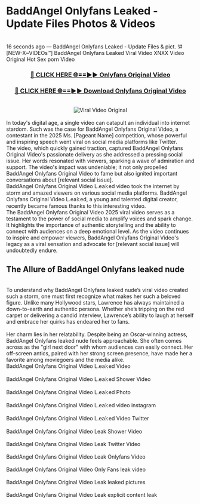 # BaddAngel Onlyfans Leaked - Update Files Photos & Videos 
<br>
16 seconds ago — BaddAngel Onlyfans Leaked - Update Files & pict. !#[NEW-X~VIDEOs™] BaddAngel Onlyfans Leaked Viral Video XNXX Video Original Hot Sex porn Video
<br>
<div align="center">
<h3><a href="http://freeplayer.one?title=BaddAngel&ref=25OR" rel="nofollow">🔴 CLICK HERE 🌐==►► Onlyfans Original Video</a></h3>
<h3><a href="http://freeplayer.one?title=BaddAngel&ref=25OR" rel="nofollow">🔴 CLICK HERE 🌐==►► Download Onlyfans Original Video</a></h3>
<br>
<a href="http://freeplayer.one?title=BaddAngel&ref=25OR" rel="nofollow" data-target="animated-image.originalLink"><img src="https://i.ibb.co.com/xMMVF88/686577567.gif" alt="Viral Video Original" style="max-width: 100%; display: inline-block;" data-target="animated-image.originalImage"></a>
</div>
<br>
In today's digital age, a single video can catapult an individual into internet stardom. Such was the case for BaddAngel Onlyfans Original Video, a contestant in the 2025 Ms. [Pageant Name] competition, whose powerful and inspiring speech went viral on social media platforms like Twitter.
<br>
The video, which quickly gained traction, captured BaddAngel Onlyfans Original Video's passionate delivery as she addressed a pressing social issue. Her words resonated with viewers, sparking a wave of admiration and support. The video's impact was undeniable; it not only propelled BaddAngel Onlyfans Original Video to fame but also ignited important conversations about [relevant social issue].
<br>
BaddAngel Onlyfans Original Video L.ea𝚔ed video took the internet by storm and amazed viewers on various social media platforms. BaddAngel Onlyfans Original Video L.ea𝚔ed, a young and talented digital creator, recently became famous thanks to this interesting video.
<br>
The BaddAngel Onlyfans Original Video 2025 viral video serves as a testament to the power of social media to amplify voices and spark change. It highlights the importance of authentic storytelling and the ability to connect with audiences on a deep emotional level. As the video continues to inspire and empower viewers, BaddAngel Onlyfans Original Video's legacy as a viral sensation and advocate for [relevant social issue] will undoubtedly endure.
<br>
<h2>The Allure of BaddAngel Onlyfans leaked nude</h2>
<br>
To understand why BaddAngel Onlyfans leaked nude’s viral video created such a storm, one must first recognize what makes her such a beloved figure. Unlike many Hollywood stars, Lawrence has always maintained a down-to-earth and authentic persona. Whether she’s tripping on the red carpet or delivering a candid interview, Lawrence’s ability to laugh at herself and embrace her quirks has endeared her to fans.
<br><br>
Her charm lies in her relatability. Despite being an Oscar-winning actress, BaddAngel Onlyfans leaked nude feels approachable. She often comes across as the "girl next door" with whom audiences can easily connect. Her off-screen antics, paired with her strong screen presence, have made her a favorite among moviegoers and the media alike.
<br>
BaddAngel Onlyfans Original Video L.ea𝚔ed Video
<br><br>
BaddAngel Onlyfans Original Video L.ea𝚔ed Shower Video
<br><br>
BaddAngel Onlyfans Original Video L.ea𝚔ed Photo
<br><br>
BaddAngel Onlyfans Original Video L.ea𝚔ed video instagram
<br><br>
BaddAngel Onlyfans Original Video L.ea𝚔ed Video Twitter
<br><br>
BaddAngel Onlyfans Original Video Leak Shower Video
<br><br>
BaddAngel Onlyfans Original Video Leak Twitter Video
<br><br>
BaddAngel Onlyfans Original Video Leak Onlyfans Video
<br><br>
BaddAngel Onlyfans Original Video Only Fans leak video
<br><br>
BaddAngel Onlyfans Original Video Leak leaked pictures
<br><br>
BaddAngel Onlyfans Original Video Leak explicit content leak